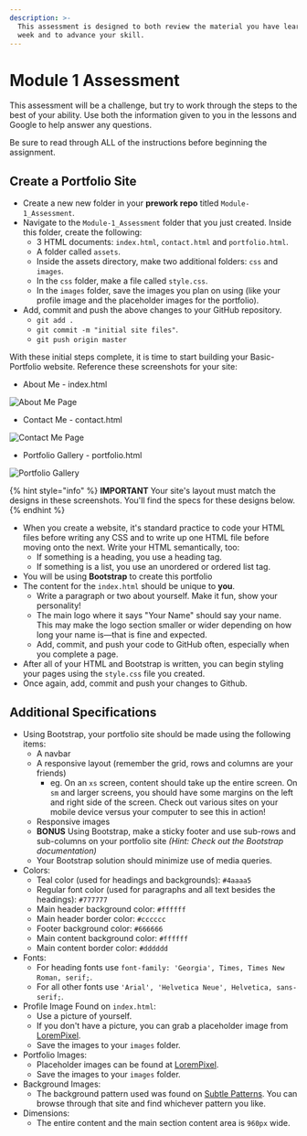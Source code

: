 ```yaml
---
description: >-
  This assessment is designed to both review the material you have learned this
  week and to advance your skill.
---
```


# Module 1 Assessment

This assessment will be a challenge, but try to work through the steps to the best of your ability. Use both the information given to you in the lessons and Google to help answer any questions.

Be sure to read through ALL of the instructions before beginning the assignment.

## Create a Portfolio Site

* Create a new new folder in your **prework repo** titled `Module-1_Assessment`.
* Navigate to the `Module-1_Assessment` folder that you just created. Inside this folder, create the following:
  * 3 HTML documents: `index.html`, `contact.html` and `portfolio.html`.
  * A folder called `assets`.
  * Inside the assets directory, make two additional folders: `css` and `images`.
  * In the `css` folder, make a file called `style.css`.
  * In the `images` folder, save the images you plan on using \(like your profile image and the placeholder images for the portfolio\).
* Add, commit and push the above changes to your GitHub repository.
  * `git add .`
  * `git commit -m "initial site files"`.
  * `git push origin master`

With these initial steps complete, it is time to start building your Basic-Portfolio website. Reference these screenshots for your site:

* About Me - index.html

![About Me Page](https://github.com/cslewislives/frontend-prework/tree/7c7bc1ab2155c31482f755a757c91f4efcc6e770/.gitbook/assets/portfolio-about-me.png)

* Contact Me - contact.html

![Contact Me Page](https://github.com/cslewislives/frontend-prework/tree/7c7bc1ab2155c31482f755a757c91f4efcc6e770/.gitbook/assets/portfolio-contact.png)

* Portfolio Gallery - portfolio.html

![Portfolio Gallery](https://github.com/cslewislives/frontend-prework/tree/7c7bc1ab2155c31482f755a757c91f4efcc6e770/.gitbook/assets/portfolio-gallery.png)

{% hint style="info" %}
**IMPORTANT** Your site's layout must match the designs in these screenshots. You'll find the specs for these designs below.
{% endhint %}

* When you create a website, it's standard practice to code your HTML files before writing any CSS and to write up one HTML file before moving onto the next. Write your HTML semantically, too:
  * If something is a heading, you use a heading tag.
  * If something is a list, you use an unordered or ordered list tag.
* You will be using **Bootstrap** to create this portfolio
* The content for the `index.html` should be unique to **you**.
  * Write a paragraph or two about yourself. Make it fun, show your personality!
  * The main logo where it says "Your Name" should say your name. This may make the logo section smaller or wider depending on how long your name is—that is fine and expected.
  * Add, commit, and push your code to GitHub often, especially when you complete a page.
* After all of your HTML and Bootstrap is written, you can begin styling your pages using the `style.css` file you created.
* Once again, add, commit and push your changes to Github.

## **Additional Specifications**

* Using Bootstrap, your portfolio site should be made using the following items:
  * A navbar
  * A responsive layout \(remember the grid, rows and columns are your friends\)
    * eg. On an `xs` screen, content should take up the entire screen. On `sm` and larger screens, you should have some margins on the left and right side of the screen. Check out various sites on your mobile device versus your computer to see this in action!
  * Responsive images
  * **BONUS** Using Bootstrap, make a sticky footer and use sub-rows and sub-columns on your portfolio site _\(Hint: Check out the Bootstrap documentation\)_
  * Your Bootstrap solution should minimize use of media queries.
* Colors:
  * Teal color \(used for headings and backgrounds\): `#4aaaa5`
  * Regular font color \(used for paragraphs and all text besides the headings\): `#777777`
  * Main header background color: `#ffffff`
  * Main header border color: `#cccccc`
  * Footer background color: `#666666`
  * Main content background color: `#ffffff`
  * Main content border color: `#dddddd`
* Fonts:
  * For heading fonts use `font-family: 'Georgia', Times, Times New Roman, serif;`.
  * For all other fonts use `'Arial', 'Helvetica Neue', Helvetica, sans-serif;`.
* Profile Image Found on `index.html`:
  * Use a picture of yourself.
  * If you don't have a picture, you can grab a placeholder image from [LoremPixel](http://lorempixel.com/).
  * Save the images to your `images` folder.
* Portfolio Images:
  * Placeholder images can be found at [LoremPixel](http://lorempixel.com/).
  * Save the images to your `images` folder.
* Background Images:
  * The background pattern used was found on [Subtle Patterns](https://subtlepatterns.com/). You can browse through that site and find whichever pattern you like.
* Dimensions:
  * The entire content and the main section content area is `960px` wide.

